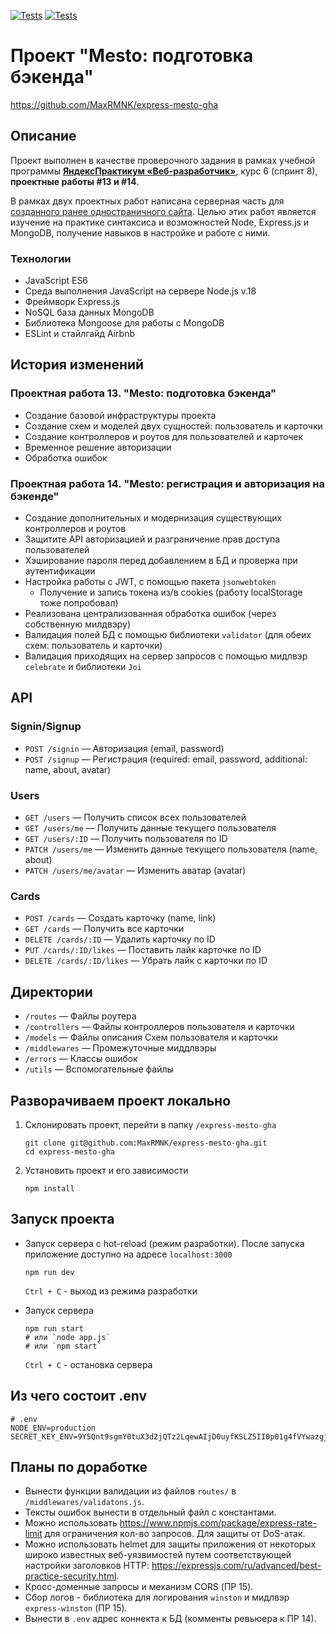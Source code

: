 [![Tests](../../actions/workflows/tests-13-sprint.yml/badge.svg)](../../actions/workflows/tests-13-sprint.yml) [![Tests](../../actions/workflows/tests-14-sprint.yml/badge.svg)](../../actions/workflows/tests-14-sprint.yml)

# Проект "Mesto: подготовка бэкенда"
https://github.com/MaxRMNK/express-mesto-gha

## Описание
Проект выполнен в качестве проверочного задания в рамках учебной программы **[ЯндексПрактикум «Веб-разработчик»](https://practicum.yandex.ru/web/)**, курс 6 (спринт 8), **проектные работы #13 и #14**.

В рамках двух проектных работ написана серверная часть для [созданного ранее одностраничного сайта](https://github.com/MaxRMNK/react-mesto-auth). 
Целью этих работ является изучение на практике синтаксиса и возможностей Node, Express.js и MongoDB, получение навыков в настройке и работе с ними.

### Технологии
 - JavaScript ES6
 - Среда выполнения JavaScript на сервере Node.js v.18
 - Фреймворк Express.js
 - NoSQL база данных MongoDB
 - Библиотека Mongoose для работы с MongoDB
 - ESLint и стайлгайд Airbnb

## История изменений
### Проектная работа 13. "Mesto: подготовка бэкенда"
  * Создание базовой инфраструктуры проекта
  * Создание схем и моделей двух сущностей: пользователь и карточки
  * Создание контроллеров и роутов для пользователей и карточек
  * Временное решение авторизации
  * Обработка ошибок

### Проектная работа 14. "Mesto: регистрация и авторизация на бэкенде"
  * Создание дополнительных и модернизация существующих контроллеров и роутов
  * Защитите API авторизацией и разграничение прав доступа пользователей
  * Хэширование пароля перед добавлением в БД и проверка при аутентификации
  * Настройка работы с JWT, с помощью пакета `jsonwebtoken` 
    - Получение и запись токена из/в cookies (работу localStorage тоже попробовал)
  * Реализована централизованная обработка ошибок (через собственную милдвэру)
  * Валидация полей БД с помощью библиотеки `validator` (для обеих схем: пользователь и карточки)
  * Валидация приходящих на сервер запросов с помощью мидлвэр `celebrate` и библиотеки `Joi`

## API
### Signin/Signup
  * `POST /signin` — Авторизация (email, password)
  * `POST /signup` — Регистрация (required: email, password, additional: name, about, avatar)

### Users
  * `GET /users` — Получить список всех пользователей
  * `GET /users/me` — Получить данные текущего пользователя
  * `GET /users/:ID` — Получить пользователя по ID
  * `PATCH /users/me` — Изменить данные текущего пользователя (name, about)
  * `PATCH /users/me/avatar` — Изменить аватар (avatar)

### Cards
  * `POST /cards` — Создать карточку (name, link)
  * `GET /cards` — Получить все карточки
  * `DELETE /cards/:ID` — Удалить карточку по ID
  * `PUT /cards/:ID/likes` — Поставить лайк карточке по ID
  * `DELETE /cards/:ID/likes` — Убрать лайк с карточки по ID


## Директории
  * `/routes` — Файлы роутера
  * `/controllers` — Файлы контроллеров пользователя и карточки
  * `/models` — Файлы описания Схем пользователя и карточки
  * `/middlewares` — Промежуточные миддлвэры
  * `/errors` — Классы ошибок
  * `/utils` — Вспомогательные файлы

## Разворачиваем проект локально
1. Склонировать проект, перейти в папку `/express-mesto-gha`
    ```shell
    git clone git@github.com:MaxRMNK/express-mesto-gha.git
    cd express-mesto-gha
    ```
2. Установить проект и его зависимости
    ```shell
    npm install
    ```

## Запуск проекта
* Запуск сервера с hot-reload (режим разработки). После запуска приложение доступно на адресе `localhost:3000`
  ```shell
  npm run dev
  ```
  `Ctrl + C` - выход из режима разработки

* Запуск сервера
  ```shell
  npm run start
  # или `node app.js`
  # или `npm start`
  ```
  `Ctrl + C` - остановка сервера

## Из чего состоит .env
  ```
  # .env
  NODE_ENV=production
  SECRET_KEY_ENV=9Y5Qnt9sgmY0tuX3d2jQTz2LqewAIjD0uyfKSLZ5II0p01g4fVYwazgjuZRgzqsA
  ```


## Планы по доработке
  * Вынести функции валидации из файлов `routes/` в `/middlewares/validatons.js`.
  * Тексты ошибок вынести в отдельный файл с константами.
  * Можно использовать https://www.npmjs.com/package/express-rate-limit для ограничения кол-во запросов. Для защиты от DoS-атак.
  * Можно использовать helmet для защиты приложения от некоторых широко известных веб-уязвимостей путем соответствующей настройки заголовков HTTP: https://expressjs.com/ru/advanced/best-practice-security.html.
  * Кросс-доменные запросы и механизм CORS (ПР 15).
  * Сбор логов - библиотека для логирования `winston` и мидлвэр `express-winston` (ПР 15).
  * Вынести в `.env` адрес коннекта к БД (комменты ревьюера к ПР 14).
